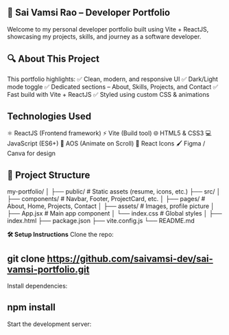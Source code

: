 **🚀 Sai Vamsi Rao – Developer Portfolio**
---
Welcome to my personal developer portfolio built using Vite + ReactJS, showcasing my projects, skills, and journey as a software developer.


🔍 About This Project
--
This portfolio highlights:
✅ Clean, modern, and responsive UI
✅ Dark/Light mode toggle
✅ Dedicated sections – About, Skills, Projects, and Contact
✅ Fast build with Vite + ReactJS
✅ Styled using custom CSS & animations


Technologies Used
--
⚛️ ReactJS (Frontend framework)
⚡ Vite (Build tool)
🌐 HTML5 & CSS3
💻 JavaScript (ES6+)
🎨 AOS (Animate on Scroll)
🔗 React Icons
🖌️ Figma / Canva for design

📂 Project Structure
--
my-portfolio/
│
├── public/              # Static assets (resume, icons, etc.)
├── src/
│   ├── components/      # Navbar, Footer, ProjectCard, etc.
│   ├── pages/           # About, Home, Projects, Contact
│   ├── assets/          # Images, profile picture
│   ├── App.jsx          # Main app component
│   └── index.css        # Global styles
│
├── index.html
├── package.json
├── vite.config.js
└── README.md


**🛠️ Setup Instructions**
Clone the repo:

git clone https://github.com/saivamsi-dev/sai-vamsi-portfolio.git
--
Install dependencies:

npm install
--
Start the development server:


